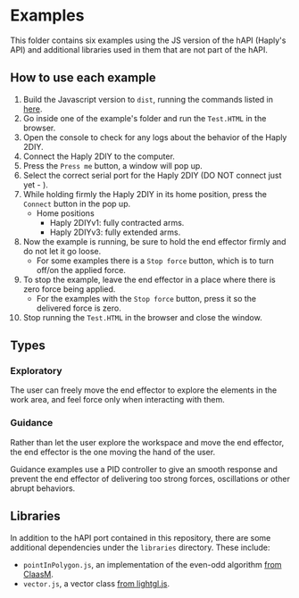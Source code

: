 # Examples

This folder contains six examples using the JS version of the hAPI (Haply's API) and additional libraries used in them that are not part of the hAPI.

## How to use each example

1. Build the Javascript version to `dist`, running the commands listed in [here](../README.md).
2. Go inside one of the example's folder and run the `Test.HTML` in the browser.
3. Open the console to check for any logs about the behavior of the Haply 2DIY.
4. Connect the Haply 2DIY to the computer.
5. Press the `Press me` button, a window will pop up.
6. Select the correct serial port for the Haply 2DIY (DO NOT connect just yet - ).
7. While holding firmly the Haply 2DIY in its home position, press the `Connect` button in the pop up.
    * Home positions
        * Haply 2DIYv1: fully contracted arms.
        * Haply 2DIYv3: fully extended arms.
8. Now the example is running, be sure to hold the end effector firmly and do not let it go loose.
    * For some examples there is a `Stop force` button, which is to turn off/on the applied force.
9. To stop the example, leave the end effector in a place where there is zero force being applied.
    * For the examples with the `Stop force` button, press it so the delivered force is zero.
10. Stop running the `Test.HTML` in the browser and close the window.

## Types

### Exploratory

The user can freely move the end effector to explore the elements in the work area, and feel force only when interacting with them.

### Guidance

Rather than let the user explore the workspace and move the end effector, the end effector is the one moving the hand of the user.

Guidance examples use a PID controller to give an smooth response and prevent the end effector of delivering too strong forces, oscillations or other abrupt behaviors.

## Libraries

In addition to the hAPI port contained in this repository, there are some additional dependencies under the `libraries` directory. These include:

* `pointInPolygon.js`, an implementation of the even-odd algorithm [from ClaasM](https://github.com/ClaasM/Algorithms/tree/master/src/point_in_polygon/javascript).
* `vector.js`, a vector class [from lightgl.js](https://github.com/evanw/lightgl.js).
